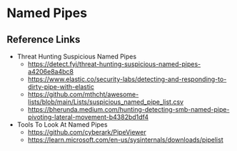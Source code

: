 # Named Pipes

## Reference Links 
- Threat Hunting Suspicious Named Pipes
  - https://detect.fyi/threat-hunting-suspicious-named-pipes-a4206e8a4bc8
  - https://www.elastic.co/security-labs/detecting-and-responding-to-dirty-pipe-with-elastic
  - https://github.com/mthcht/awesome-lists/blob/main/Lists/suspicious_named_pipe_list.csv
  - https://bherunda.medium.com/hunting-detecting-smb-named-pipe-pivoting-lateral-movement-b4382bd1df4
- Tools To Look At Named Pipes
  - https://github.com/cyberark/PipeViewer
  - https://learn.microsoft.com/en-us/sysinternals/downloads/pipelist